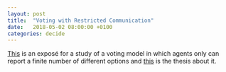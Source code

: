 ```yaml
---
layout: post
title:  "Voting with Restricted Communication"
date:   2018-05-02 08:00:00 +0100
categories: decide
---
```

[This](/assets/2018-05-02-information-constrained-mechanisms/expose.pdf) is an exposé for a study of a voting model in which agents only can report a finite number of different options and [this](/assets/2018-05-02-information-constrained-mechanisms/thesis.pdf) is the thesis about it.
